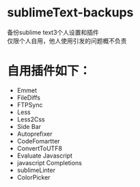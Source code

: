 # sublimeText-backups
备份sublime text3个人设置和插件  
仅限个人自用，他人使用引发的问题概不负责
# 自用插件如下：
+ Emmet
+ FileDiffs
+ FTPSync
+ Less
+ Less2Css
+ Side Bar
+ Autoprefixer
+ CodeFomartter
+ ConvertToUTF8
+ Evaluate Javascript
+ javascript Completions
+ sublimeLinter
+ ColorPicker